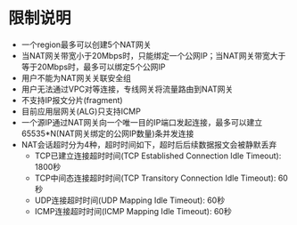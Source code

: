 # 限制说明

- 一个region最多可以创建5个NAT网关
- 当NAT网关带宽小于20Mbps时，只能绑定一个公网IP；当NAT网关带宽大于等于20Mbps时，最多可以绑定5个公网IP
- 用户不能为NAT网关关联安全组
- 用户无法通过VPC对等连接，专线网关将流量路由到NAT网关
- 不支持IP报文分片(fragment)
- 目前应用层网关(ALG)只支持ICMP
- 一个源IP通过NAT网关向一个唯一目的IP端口发起连接，最多可以建立65535*N(NAT网关绑定的公网IP数量)条并发连接
- NAT会话超时分为4种，超时时间如下，超时后后续数据报文会被静默丢弃
  - TCP已建立连接超时时间(TCP Established Connection Idle Timeout): 1800秒
  - TCP中间态连接超时时间(TCP Transitory Connection Idle Timeout): 60秒
  - UDP连接超时时间(UDP Mapping Idle Timeout): 60秒
  - ICMP连接超时时间(ICMP Mapping Idle Timeout): 60秒

